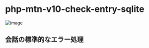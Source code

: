 # php-mtn-v10-check-entry-sqlite

![image](https://github.com/winofsql/php-mtn-v10-check-entry-sqlite/assets/1501327/a018f80d-e88e-43eb-81ef-b3c6de8287b1)

## 会話の標準的なエラー処理
